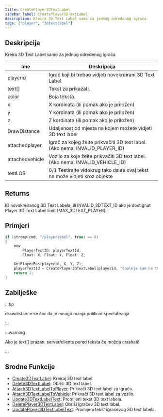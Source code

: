 ```yaml
---
title: CreatePlayer3DTextLabel
sidebar_label: CreatePlayer3DTextLabel
description: Kreira 3D Text Label samo za jednog određenog igrača.
tags: ["player", "3dtextlabel"]
---
```


## Deskripcija

Kreira 3D Text Label samo za jednog određenog igrača.

| Ime             | Deskripcija                                                                   |
| --------------- | ----------------------------------------------------------------------------- |
| playerid        | Igrač koji bi trebao vidjeti novokreirani 3D Text Label.                      |
| text[]          | Tekst za prikazati.                                                           |
| color           | Boja teksta.                                                                  |
| x               | X kordinata (ili pomak ako je priložen)                                       |
| y               | Y kordinata (ili pomak ako je priložen)                                       |
| z               | Z kordinata (ili pomak ako je priložen)                                       |
| DrawDistance    | Udaljenost od mjesta na kojem možete vidjeti 3D text label                    |
| attachedplayer  | Igrač za kojeg žeite prikvačiti 3D text label. (Ako nema: INVALID_PLAYER_ID)  |
| attachedvehicle | Vozilo za koje žeite prikvačiti 3D text label. (Ako nema: INVALID_VEHICLE_ID) |
| testLOS         | 0/1 Testirajte vidokrug tako da se ovaj tekst ne može vidjeti kroz objekte    |

## Returns

ID novokreiranog 3D Text Labela, ili INVALID_3DTEXT_ID ako je dostignut Player 3D Text Label limit (MAX_3DTEXT_PLAYER).

## Primjeri

```c
if (strcmp(cmd, "/playerlabel", true) == 0)
{
    new
        PlayerText3D: playerTextId,
        Float: X, Float: Y, Float: Z;

    GetPlayerPos(playerid, X, Y, Z);
    playerTextId = CreatePlayer3DTextLabel(playerid, "Cao\nja sam na tvojoj poziciji", 0x008080FF, X, Y, Z, 40.0);
    return 1;
}
```

## Zabilješke

:::tip

drawdistance se čini da je mnogo manja prilikom spectateanja

:::

:::warning

Ako je text[] prazan, server/clients pored teksta če možda crashati!

:::

## Srodne Funkcije

- [Create3DTextLabel](Create3DTextLabel): Kreiraj 3D text label.
- [Delete3DTextLabel](Delete3DTextLabel): Obriši 3D text label.
- [Attach3DTextLabelToPlayer](Attach3DTextLabelToPlayer): Prikvači 3D text label za igrača.
- [Attach3DTextLabelToVehicle](Attach3DTextLabelToVehicle): Prikvači 3D text label za vozilo.
- [Update3DTextLabelText](Update3DTextLabelText): Promijeni tekst 3D text labela.
- [DeletePlayer3DTextLabel](DeletePlayer3DTextLabel): Obriši igračev 3D text label.
- [UpdatePlayer3DTextLabelText](UpdatePlayer3DTextLabelText): Promijeni tekst igračevog 3D text labela.
